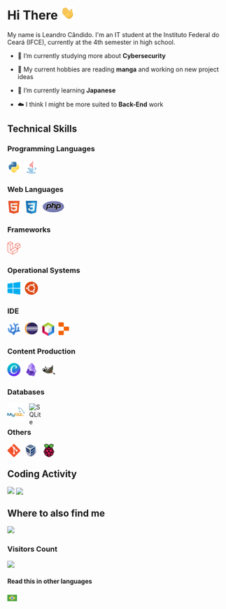 # Hi There <img width="32px" src="../Assets/wave.gif" />

My name is Leandro Cândido. I'm an IT student at the Instituto Federal do Ceará (IFCE), currently at the 4th semester in high school.

- 🔭 I’m currently studying more about **Cybersecurity**

- 💬 My current hobbies are reading **manga** and working on new project ideas

- 🌱 I’m currently learning **Japanese**

- ☁️ I think I might be more suited to **Back-End** work

## Technical Skills

### Programming Languages
<img align="left" title="Python" width="30px" style="padding-right:10px;" src="../Assets/python-original.svg" />
<img align="left" title="Java" width="30px" style="padding-right:10px;" src="../Assets/java-original.svg"/>

<br/>

#

### Web Languages
<img align="left" title="HTML" width="30px" style="padding-right:10px;" src="../Assets/html5-original.svg" />
<img align="left" title="CSS" width="30px" style="padding-right:10px;" src="../Assets/css3-original.svg" />
<img align="left" title="PHP" width="50px" style="padding-right:10px;" src="../Assets/PHP-logo.svg" />

<br/>

#

### Frameworks
<img align="left" title="Laravel" width="30px" style="padding-right:10px;" src="../Assets/laravel-original.svg" />

<br/>

#

### Operational Systems
<img align="left" title="Windows" width="30px" style="padding-right:10px;" src="../Assets/windows8-original.svg" />
<img align="left" title="Ubuntu" width="30px" style="padding-right:10px;" src="../Assets/ubuntu-4-logo-svg-vector.svg" />

<br/>

#

### IDE
<img align="left" title="VSCodium" width="30px" style="padding-right:10px;" src="../Assets/paulo22s.png" />
<img align="left" title="Eclipse" width="30px" style="padding-right:10px;" src="../Assets/NicePng_eclipse-png_2648074.png" />
<img align="left" title="Netbeans" width="27px" style="padding-right:10px;" src="../Assets/Apache_NetBeans_Logo.svg" />
<img align="left" title="Replit" width="24px" style="padding-right:10px;" src="../Assets/replit-icon-logo-A666709FE9-seeklogo.com.png" />

<br/>

#

### Content Production
<img align="left" title="Canva" width="30px" style="padding-right:10px;" src="../Assets/Canva_icon_2021.svg" />
<img align="left" title="Obsidian" width="30px" style="padding-right:10px;" src="../Assets/2023_Obsidian_logo.svg" />
<img align="left" title="GIMP" width="30px" style="padding-right:10px;" src="../Assets/The_GIMP_icon_-_gnome.svg" />

<br/>

#

### Databases
<img align="left" title="MySql" width="40px" style="padding-right:10px;" src="../Assets/mysql-original-wordmark.svg" />
<img align="left" title="SQLite" width="30px" style="padding-right:10px;" src="../Assets/Sqlite-square-icon.svg" />

<br/>

#

### Others
<img align="left" title="Git" width="30px" style="padding-right:10px;" src="../Assets/git-original.svg" />
<img align="left" title="VirtualBox" width="30px" style="padding-right:10px;" src="../Assets/Virtualbox_logo.png" />
<img align="left" title="Raspberry Pi" width="30px" style="padding-right:10px;" src="../Assets/raspberrypi-original.svg" />
<!-- <img align="left" title="Docker" width="40px" style="padding-right:10px;" src="https://cdn.jsdelivr.net/gh/devicons/devicon/icons/docker/docker-original.svg" /> -->

<br/>

<!--

#

### What I want to learn
<img align="left" title="Rust" width="38px" style="padding-right:10px;" src="../Assets/rust-logo-512x512.png" />
<img align="left" title="C" width="35px" style="padding-right:10px;" src="../Assets/c-original.svg" />
<img align="left" title="C++" width="35px" style="padding-right:10px;" src="../Assets/cplusplus-original.svg" />
<img align="left" title="Kotlin" width="30px" style="padding-right:10px;" src="../Assets/Kotlin_Icon.svg" />

<br/>

-->

#

## Coding Activity
<p><img align="left" src="https://github-readme-stats.vercel.app/api/top-langs?username=marshfellow42&show_icons=true&locale=en&layout=compact&theme=algolia&hide_border=true" /></p>

<p>&nbsp;<img align="center" src="https://github-readme-stats.vercel.app/api?username=marshfellow42&show_icons=true&locale=en&theme=algolia&hide_border=true" /></p>

## Where to also find me

<div align="left">
<a href="mailto:leandrocandido6@protonmail.com"> <img src="https://img.shields.io/badge/ProtonMail-8B89CC?style=for-the-badge&logo=protonmail&logoColor=white" style="padding-right:10px" ></a> 
</div>

### Visitors Count
![](https://komarev.com/ghpvc/?username=marshfellow42&style=flat-square)

#### Read this in other languages
<kbd>[<img title="Português" src="../Assets/brasil.png" width="22">](https://github.com/Marshfellow42)</kbd>